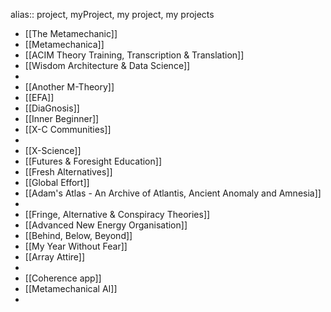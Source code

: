 alias:: project, myProject, my project, my projects

- [[The Metamechanic]]
- [[Metamechanica]]
- [[ACIM Theory Training, Transcription & Translation]]
- [[Wisdom Architecture & Data Science]]
-
- [[Another M-Theory]]
- [[EFA]]
- [[DiaGnosis]]
- [[Inner Beginner]]
- [[X-C Communities]]
-
- [[X-Science]]
- [[Futures & Foresight Education]]
- [[Fresh Alternatives]]
- [[Global Effort]]
- [[Adam's Atlas - An Archive of Atlantis, Ancient Anomaly and Amnesia]]
-
- [[Fringe, Alternative & Conspiracy Theories]]
- [[Advanced New Energy Organisation]]
- [[Behind, Below, Beyond]]
- [[My Year Without Fear]]
- [[Array Attire]]
-
- [[Coherence app]]
- [[Metamechanical AI]]
-